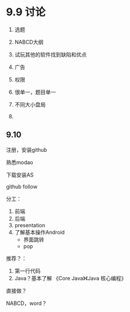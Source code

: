 # 9.9 讨论

1. 选题
2. NABCD大纲
3. 试玩其他的软件找到缺陷和优点





1. 广告
2. 权限
3. 很单一，题目单一
4. 不同大小盘局
5. 



## 9.10

注册，安装github

熟悉modao

下载安装AS

github follow



分工：

1. 前端
2. 后端
3. presentation
4. 了解基本操作Android
   * 界面跳转
   * pop

推荐？：

1. 第一行代码
2. Java？基本了解 《Core Java》《Java 核心编程》

直接做？

NABCD，word？